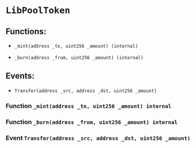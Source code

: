 # `LibPoolToken`

## Functions:

- `_mint(address _to, uint256 _amount) (internal)`

- `_burn(address _from, uint256 _amount) (internal)`

## Events:

- `Transfer(address _src, address _dst, uint256 _amount)`

### Function `_mint(address _to, uint256 _amount) internal`

### Function `_burn(address _from, uint256 _amount) internal`

### Event `Transfer(address _src, address _dst, uint256 _amount)`
